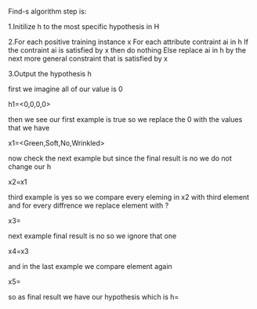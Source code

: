 Find-s algorithm step is:


1.Initilize h to the most specific hypothesis in H

2.For each positive training instance x For each attribute contraint ai in h If the contraint ai is satisfied by x then do nothing Else replace ai in h by the next more general constraint that is satisfied by x

3.Output the hypothesis h


first we imagine all of our value is 0

h1=<0,0,0,0>

then we see our first example is true so we replace the 0 with the values that we have

x1=<Green,Soft,No,Wrinkled>

now check the next example but since the final result is no we do not change our h

x2=x1

third example is yes so we compare every eleming in x2 with third element and for every diffrence we replace element with ?

x3=<?,?,No,?>

next example final result is no so we ignore that one 

x4=x3

and in the last example we compare element again 

x5=<?,?,?,?>

so as final result we have our hypothesis which is  h=<?,?,?,?>
